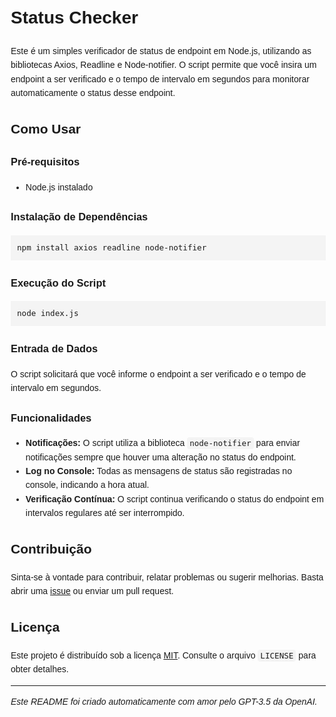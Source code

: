 <!DOCTYPE html>
<html lang="en">

<head>
  <meta charset="UTF-8">
  <meta name="viewport" content="width=device-width, initial-scale=1.0">
  <title>Status Checker</title>
  <style>
    body {
      font-family: 'Arial', sans-serif;
      line-height: 1.6;
      margin: 20px;
    }

    h1,
    h2,
    h3 {
      color: #333;
    }

    code {
      background-color: #f4f4f4;
      padding: 2px 4px;
      border-radius: 4px;
      font-size: 0.9em;
    }

    pre {
      background-color: #f4f4f4;
      padding: 10px;
      overflow: auto;
    }

  </style>
</head>

<body>

  <h1>Status Checker</h1>

  <p>Este é um simples verificador de status de endpoint em Node.js, utilizando as bibliotecas Axios, Readline e Node-notifier. O script permite que você insira um endpoint a ser verificado e o tempo de intervalo em segundos para monitorar automaticamente o status desse endpoint.</p>

  <h2>Como Usar</h2>

  <h3>Pré-requisitos</h3>
  <ul>
    <li>Node.js instalado</li>
  </ul>

  <h3>Instalação de Dependências</h3>
  <pre><code>npm install axios readline node-notifier</code></pre>

  <h3>Execução do Script</h3>
  <pre><code>node index.js</code></pre>

  <h3>Entrada de Dados</h3>
  <p>O script solicitará que você informe o endpoint a ser verificado e o tempo de intervalo em segundos.</p>

  <h3>Funcionalidades</h3>
  <ul>
    <li><strong>Notificações:</strong> O script utiliza a biblioteca <code>node-notifier</code> para enviar notificações sempre que houver uma alteração no status do endpoint.</li>
    <li><strong>Log no Console:</strong> Todas as mensagens de status são registradas no console, indicando a hora atual.</li>
    <li><strong>Verificação Contínua:</strong> O script continua verificando o status do endpoint em intervalos regulares até ser interrompido.</li>
  </ul>

  <h2>Contribuição</h2>
  <p>Sinta-se à vontade para contribuir, relatar problemas ou sugerir melhorias. Basta abrir uma <a href="https://github.com/seu-usuario/seu-repositorio/issues">issue</a> ou enviar um pull request.</p>

  <h2>Licença</h2>
  <p>Este projeto é distribuído sob a licença <a href="LICENSE">MIT</a>. Consulte o arquivo <code>LICENSE</code> para obter detalhes.</p>

  <hr>

  <p><em>Este README foi criado automaticamente com amor pelo GPT-3.5 da OpenAI.</em></p>

</body>

</html>

